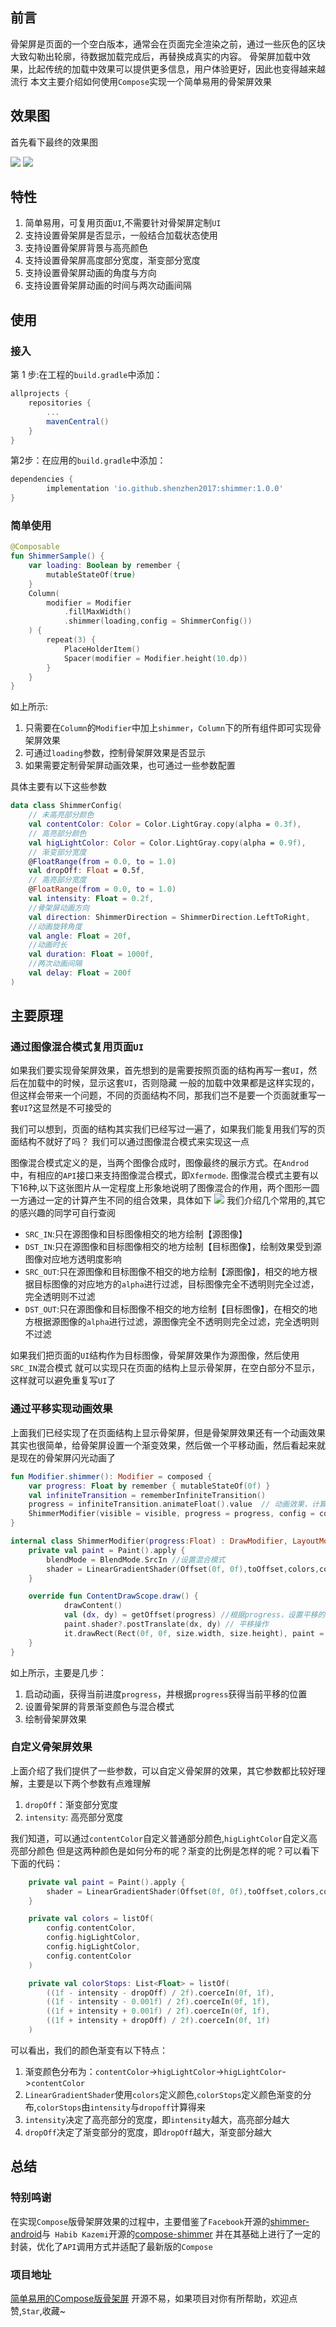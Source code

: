 ## 前言
骨架屏是页面的一个空白版本，通常会在页面完全渲染之前，通过一些灰色的区块大致勾勒出轮廓，待数据加载完成后，再替换成真实的内容。
骨架屏加载中效果，比起传统的加载中效果可以提供更多信息，用户体验更好，因此也变得越来越流行
本文主要介绍如何使用`Compose`实现一个简单易用的骨架屏效果

## 效果图
首先看下最终的效果图

![](https://raw.githubusercontents.com/shenzhen2017/resource/main/2021/september/p1.gif)
![](https://raw.githubusercontents.com/shenzhen2017/resource/main/2021/september/p2.gif)

## 特性
1. 简单易用，可复用页面`UI`,不需要针对骨架屏定制`UI`
2. 支持设置骨架屏是否显示，一般结合加载状态使用
3. 支持设置骨架屏背景与高亮颜色
4. 支持设置骨架屏高度部分宽度，渐变部分宽度
5. 支持设置骨架屏动画的角度与方向
6. 支持设置骨架屏动画的时间与两次动画间隔

## 使用
### 接入
第 1 步:在工程的`build.gradle`中添加：
```groovy
allprojects {
	repositories {
		...
		mavenCentral()
	}
}
```

第2步：在应用的`build.gradle`中添加：
```groovy
dependencies {
        implementation 'io.github.shenzhen2017:shimmer:1.0.0'
}
```

### 简单使用
```kotlin
@Composable
fun ShimmerSample() {
    var loading: Boolean by remember {
        mutableStateOf(true)
    }
    Column(
        modifier = Modifier
            .fillMaxWidth()
            .shimmer(loading,config = ShimmerConfig())
    ) {
        repeat(3) {
            PlaceHolderItem()
            Spacer(modifier = Modifier.height(10.dp))
        }
    }
}
```
如上所示:
1. 只需要在`Column`的`Modifier`中加上`shimmer`，`Column`下的所有组件即可实现骨架屏效果
2. 可通过`loading`参数，控制骨架屏效果是否显示
3. 如果需要定制骨架屏动画效果，也可通过一些参数配置

具体主要有以下这些参数
```kotlin
data class ShimmerConfig(
    // 未高亮部分颜色
    val contentColor: Color = Color.LightGray.copy(alpha = 0.3f),
    // 高亮部分颜色
    val higLightColor: Color = Color.LightGray.copy(alpha = 0.9f),
    // 渐变部分宽度
    @FloatRange(from = 0.0, to = 1.0)
    val dropOff: Float = 0.5f,
    // 高亮部分宽度
    @FloatRange(from = 0.0, to = 1.0)
    val intensity: Float = 0.2f,
    //骨架屏动画方向
    val direction: ShimmerDirection = ShimmerDirection.LeftToRight,
    //动画旋转角度
    val angle: Float = 20f,
    //动画时长
    val duration: Float = 1000f,
    //两次动画间隔
    val delay: Float = 200f
)
```

## 主要原理
### 通过图像混合模式复用页面`UI`
如果我们要实现骨架屏效果，首先想到的是需要按照页面的结构再写一套`UI`，然后在加载中的时候，显示这套`UI`，否则隐藏
一般的加载中效果都是这样实现的，但这样会带来一个问题，不同的页面结构不同，那我们岂不是要一个页面就重写一套`UI`?这显然是不可接受的

我们可以想到，页面的结构其实我们已经写过一遍了，如果我们能复用我们写的页面结构不就好了吗？
我们可以通过图像混合模式来实现这一点

图像混合模式定义的是，当两个图像合成时，图像最终的展示方式。在`Androd`中，有相应的`API`接口来支持图像混合模式，即`Xfermode`.
图像混合模式主要有以下16种,以下这张图片从一定程度上形象地说明了图像混合的作用，两个图形一圆一方通过一定的计算产生不同的组合效果，具体如下
![](https://p1-jj.byteimg.com/tos-cn-i-t2oaga2asx/gold-user-assets/2019/10/24/16dfbb120666a993~tplv-t2oaga2asx-watermark.awebp)
我们介绍几个常用的,其它的感兴趣的同学可自行查阅
- `SRC_IN`:只在源图像和目标图像相交的地方绘制【源图像】
- `DST_IN`:只在源图像和目标图像相交的地方绘制【目标图像】，绘制效果受到源图像对应地方透明度影响
- `SRC_OUT`:只在源图像和目标图像不相交的地方绘制【源图像】，相交的地方根据目标图像的对应地方的`alpha`进行过滤，目标图像完全不透明则完全过滤，完全透明则不过滤
- `DST_OUT`:只在源图像和目标图像不相交的地方绘制【目标图像】，在相交的地方根据源图像的`alpha`进行过滤，源图像完全不透明则完全过滤，完全透明则不过滤

如果我们把页面的`UI`结构作为目标图像，骨架屏效果作为源图像，然后使用`SRC_IN`混合模式
就可以实现只在页面的结构上显示骨架屏，在空白部分不显示，这样就可以避免重复写`UI`了

### 通过平移实现动画效果
上面我们已经实现了在页面结构上显示骨架屏，但是骨架屏效果还有一个动画效果
其实也很简单，给骨架屏设置一个渐变效果，然后做一个平移动画，然后看起来就是现在的骨架屏闪光动画了
```kotlin
fun Modifier.shimmer(): Modifier = composed {
    var progress: Float by remember { mutableStateOf(0f) }
    val infiniteTransition = rememberInfiniteTransition()
    progress = infiniteTransition.animateFloat().value  // 动画效果，计算百分比
    ShimmerModifier(visible = visible, progress = progress, config = config)
}

internal class ShimmerModifier(progress:Float) : DrawModifier, LayoutModifier {
    private val paint = Paint().apply {
        blendMode = BlendMode.SrcIn //设置混合模式
        shader = LinearGradientShader(Offset(0f, 0f),toOffset,colors,colorStops)//设置渐变色
    }

    override fun ContentDrawScope.draw() {
            drawContent()
            val (dx, dy) = getOffset(progress) //根据progress，设置平移的位置
            paint.shader?.postTranslate(dx, dy) // 平移操作
            it.drawRect(Rect(0f, 0f, size.width, size.height), paint = paint)//绘制骨架屏效果
    }
}
```
如上所示，主要是几步：
1. 启动动画，获得当前进度`progress`，并根据`progress`获得当前平移的位置
2. 设置骨架屏的背景渐变颜色与混合模式
3. 绘制骨架屏效果

### 自定义骨架屏效果
上面介绍了我们提供了一些参数，可以自定义骨架屏的效果，其它参数都比较好理解，主要是以下两个参数有点难理解
1. `dropOff`：渐变部分宽度
2. `intensity`: 高亮部分宽度

我们知道，可以通过`contentColor`自定义普通部分颜色,`higLightColor`自定义高亮部分颜色
但是这两种颜色是如何分布的呢？渐变的比例是怎样的呢？可以看下下面的代码：
```kotlin
    private val paint = Paint().apply {
        shader = LinearGradientShader(Offset(0f, 0f),toOffset,colors,colorStops)//设置渐变色
    }

    private val colors = listOf(
        config.contentColor,
        config.higLightColor,
        config.higLightColor,
        config.contentColor
    )

    private val colorStops: List<Float> = listOf(
        ((1f - intensity - dropOff) / 2f).coerceIn(0f, 1f),
        ((1f - intensity - 0.001f) / 2f).coerceIn(0f, 1f),
        ((1f + intensity + 0.001f) / 2f).coerceIn(0f, 1f),
        ((1f + intensity + dropOff) / 2f).coerceIn(0f, 1f)
    )
```
可以看出，我们的颜色渐变有以下特点：
1. 渐变颜色分布为：`contentColor`->`higLightColor`->`higLightColor`->`contentColor`
2. `LinearGradientShader`使用`colors`定义颜色,`colorStops`定义颜色渐变的分布,`colorStops`由`intensity`与`dropoff`计算得来
3. `intensity`决定了高亮部分的宽度，即`intensity`越大，高亮部分越大
4. `dropOff`决定了渐变部分的宽度，即`dropOff`越大，渐变部分越大

## 总结
### 特别鸣谢
在实现`Compose`版骨架屏效果的过程中，主要借鉴了`Facebook`开源的[shimmer-android](https://github.com/facebook/shimmer-android)与`
Habib Kazemi`开源的[compose-shimmer](https://github.com/kazemihabib/compose-shimmer)
并在其基础上进行了一定的封装，优化了`API`调用方式并适配了最新版的`Compose`

### 项目地址
[简单易用的Compose版骨架屏](https://github.com/shenzhen2017/ComposeShimmer)
开源不易，如果项目对你有所帮助，欢迎点赞,`Star`,收藏~